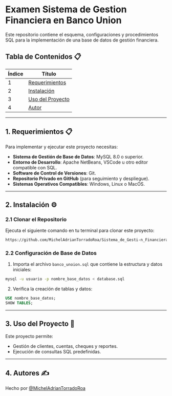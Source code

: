 # Examen Sistema de Gestion Financiera en Banco Union

Este repositorio contiene el esquema, configuraciones y procedimientos SQL para la implementación de una base de datos de gestión financiera.

## Tabla de Contenidos 📋
| Índice | Título  |
|--------|---------|
| 1      | [Requerimientos](#requerimientos) |
| 2      | [Instalación](#instalacion)       |
| 3      | [Uso del Proyecto](#uso-del-proyecto) |
| 4      | [Autor](#autor)               |

---

## 1. Requerimientos 📋

Para implementar y ejecutar este proyecto necesitas:

- **Sistema de Gestión de Base de Datos**: MySQL 8.0 o superior.
- **Entorno de Desarrollo**: Apache NetBeans, VSCode u otro editor compatible con SQL.
- **Software de Control de Versiones**: Git.
- **Repositorio Privado en GitHub** (para seguimiento y despliegue).
- **Sistemas Operativos Compatibles**: Windows, Linux o MacOS.

---

## 2. Instalación ⚙️

### 2.1 Clonar el Repositorio

Ejecuta el siguiente comando en tu terminal para clonar este proyecto:
```bash
https://github.com/MichelAdrianTorradoRoa/Sistema_de_Gesti-n_Financiera_en_Banco_Uni-n.git
```

### 2.2 Configuración de Base de Datos

1. Importa el archivo `banco_unoion.sql` que contiene la estructura y datos iniciales:
```bash
mysql -u usuario -p nombre_base_datos < database.sql
```

2. Verifica la creación de tablas y datos:
```sql
USE nombre_base_datos;
SHOW TABLES;
```
---

## 3. Uso del Proyecto 🚀

Este proyecto permite:

- Gestión de clientes, cuentas, cheques y reportes.
- Ejecución de consultas SQL predefinidas.

---


## 4. Autores ✍️
Hecho por [@MichelAdrianTorradoRoa](https://github.com/MichelAdrianTorradoRoa)

